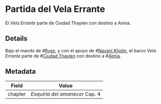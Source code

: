 # Partida del Vela Errante
El *Vela Errante* parte de Ciudad Thaylen con destino a Aimia.

## Details
Bajo el mando de #[Rysn](characters/rysn), y con el apoyo de #[Navani Kholin](characters/navani), el barco *Vela Errante* parte de #[Ciudad Thaylen](locations/thaylen-city) con destino a #[Aimia](locations/aimia).

## Metadata
| Field | Value |
| ----- | ----- |
| chapter | *Esquirla del amanecer* Cap. 4 |
